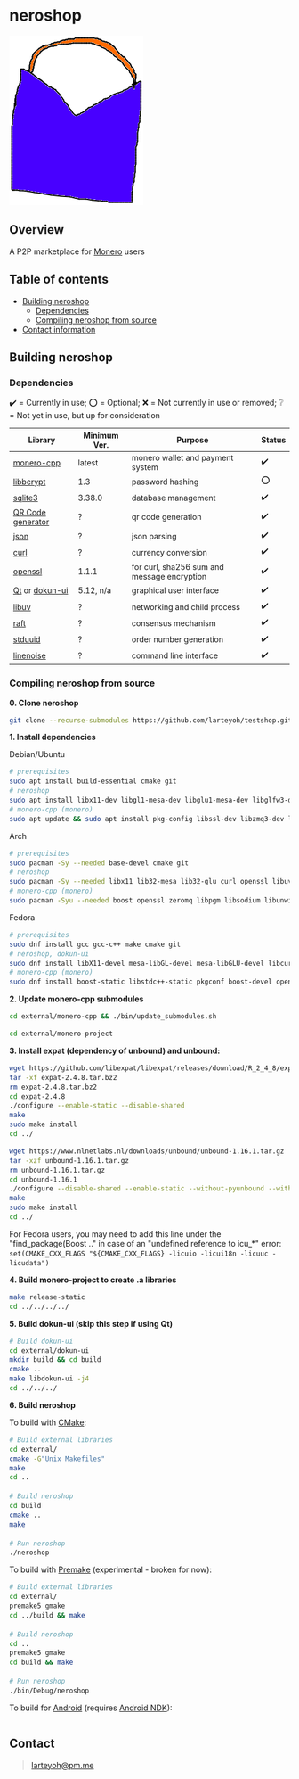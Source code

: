 # neroshop 

[![alt text](res/neroshop-logo.png)](https://github.com/larteyoh/testshop "neroshop logo")

## Overview
A P2P marketplace for [Monero](https://getmonero.org/) users


## Table of contents
<!-- - [The history behind neroshop](#about)-->
<!-- - [Features](#features)--> <!-- - [Documentation](#documentation)-->
- [Building neroshop](#building-neroshop)
  - [Dependencies](#dependencies)
  - [Compiling neroshop from source](#compiling-neroshop-from-source) <!-- - [Contributing](#contributing) --> <!-- - [Bug Bounty Program]-->
- [Contact information](#contact)


<!--## About
This is currently a work in progress. There is nothing to see here :shrug:


## Features
Coming soon

-->
## Building neroshop

### Dependencies
:heavy_check_mark: = Currently in use; :o: = Optional; :x: = Not currently in use or removed; :grey_question: = Not yet in use, but up for consideration

|      Library                                                       | Minimum Ver.       |         Purpose                                                        | Status                              |
|--------------------------------------------------------------------|--------------------|------------------------------------------------------------------------|-------------------------------------|
| [monero-cpp](https://github.com/monero-ecosystem/monero-cpp)       | latest             | monero wallet and payment system                                       | :heavy_check_mark:                  |
| [libbcrypt](https://github.com/rg3/libbcrypt)                      | 1.3                | password hashing                                                       | :o:                                 |
| [sqlite3](https://sqlite.org/)                                     | 3.38.0             | database management                                                    | :heavy_check_mark:                  |
| [QR Code generator](https://github.com/nayuki/QR-Code-generator)   | ?                  | qr code generation                                                     | :heavy_check_mark:                  |
| [json](https://github.com/nlohmann/json/)                          | ?                  | json parsing                                                           | :heavy_check_mark:                  |
| [curl](https://github.com/curl/curl)                               | ?                  | currency conversion                                                    | :heavy_check_mark:                  |
| [openssl](https://github.com/openssl/openssl)                      | 1.1.1              | for curl, sha256 sum and message encryption                            | :heavy_check_mark:                  |
| [Qt](https://www.qt.io/) or [dokun-ui](external/dokun-ui)          | 5.12, n/a          | graphical user interface                                               | :heavy_check_mark:                  |
| [libuv](https://github.com/libuv/libuv)                            | ?                  | networking and child process                                           | :heavy_check_mark:                  |
| [raft](https://github.com/willemt/raft)                            | ?                  | consensus mechanism                                                    | :heavy_check_mark:                  |
| [stduuid](https://github.com/mariusbancila/stduuid)                | ?                  | order number generation                                                | :heavy_check_mark:                  |
| [linenoise](https://github.com/antirez/linenoise)                  | ?                  | command line interface                                                 | :heavy_check_mark:                  |

### Compiling neroshop from source
**0. Clone neroshop**
```bash
git clone --recurse-submodules https://github.com/larteyoh/testshop.git && cd testshop
```


**1. Install dependencies**

Debian/Ubuntu
```bash
# prerequisites
sudo apt install build-essential cmake git
# neroshop
sudo apt install libx11-dev libgl1-mesa-dev libglu1-mesa-dev libglfw3-dev libcurl4-openssl-dev libssl-dev libuv1-dev qtdeclarative5-dev qml-module-qt-labs-platform qml-module-qtquick-controls qml-module-qtquick-controls2
# monero-cpp (monero)
sudo apt update && sudo apt install pkg-config libssl-dev libzmq3-dev libsodium-dev libunwind8-dev liblzma-dev libreadline6-dev libpgm-dev qttools5-dev-tools libhidapi-dev libusb-1.0-0-dev libprotobuf-dev protobuf-compiler libudev-dev libboost-chrono-dev libboost-date-time-dev libboost-filesystem-dev libboost-locale-dev libboost-program-options-dev libboost-regex-dev libboost-serialization-dev libboost-system-dev libboost-thread-dev python3 ccache
```
Arch
```bash
# prerequisites
sudo pacman -Sy --needed base-devel cmake git
# neroshop
sudo pacman -Sy --needed libx11 lib32-mesa lib32-glu curl openssl libuv
# monero-cpp (monero)
sudo pacman -Syu --needed boost openssl zeromq libpgm libsodium libunwind xz readline gtest python3 ccache qt5-tools hidapi libusb protobuf systemd
```
Fedora
```bash
# prerequisites
sudo dnf install gcc gcc-c++ make cmake git
# neroshop, dokun-ui
sudo dnf install libX11-devel mesa-libGL-devel mesa-libGLU-devel libcurl-devel openssl-devel libuv-devel libuv-static
# monero-cpp (monero)
sudo dnf install boost-static libstdc++-static pkgconf boost-devel openssl-devel zeromq-devel openpgm-devel libsodium-devel libunwind-devel xz-devel readline-devel gtest-devel ccache qt5-linguist hidapi-devel libusbx-devel protobuf-devel protobuf-compiler systemd-devel
```


**2. Update monero-cpp submodules**
```bash
cd external/monero-cpp && ./bin/update_submodules.sh
```
```bash
cd external/monero-project
```


**3. Install expat (dependency of unbound) and unbound:**
```bash
wget https://github.com/libexpat/libexpat/releases/download/R_2_4_8/expat-2.4.8.tar.bz2
tar -xf expat-2.4.8.tar.bz2
rm expat-2.4.8.tar.bz2
cd expat-2.4.8
./configure --enable-static --disable-shared
make
sudo make install
cd ../
```

```bash
wget https://www.nlnetlabs.nl/downloads/unbound/unbound-1.16.1.tar.gz
tar -xzf unbound-1.16.1.tar.gz
rm unbound-1.16.1.tar.gz
cd unbound-1.16.1
./configure --disable-shared --enable-static --without-pyunbound --with-libevent=no --without-pythonmodule --disable-flto --with-pthreads --with-libunbound-only --with-pic
make
sudo make install
cd ../
```

For Fedora users, you may need to add this line under the "find_package(Boost .." in case of an "undefined reference to icu_*" error:
`set(CMAKE_CXX_FLAGS "${CMAKE_CXX_FLAGS} -licuio -licui18n -licuuc -licudata")`

<!-- git submodule update --init --force --> <!-- <= call this before building monero -->

**4. Build monero-project to create .a libraries**
```bash
make release-static
cd ../../../../
```


**5. Build dokun-ui (skip this step if using Qt)**
```bash
# Build dokun-ui
cd external/dokun-ui
mkdir build && cd build
cmake ..
make libdokun-ui -j4
cd ../../../
```


**6. Build neroshop**

To build with [CMake](https://cmake.org/):

```bash
# Build external libraries
cd external/
cmake -G"Unix Makefiles"
make
cd ..

# Build neroshop
cd build
cmake ..
make

# Run neroshop
./neroshop
```


To build with [Premake](https://premake.github.io/) (experimental - broken for now):

```bash
# Build external libraries
cd external/
premake5 gmake
cd ../build && make

# Build neroshop
cd ..
premake5 gmake
cd build && make

# Run neroshop
./bin/Debug/neroshop
```


To build for [Android](https://www.android.com/) (requires [Android NDK](https://developer.android.com/ndk)):<!-- and [CMake](https://cmake.org/)):-->
```bash
```


## Contact
> larteyoh@pm.me

[//]: # (./clean.sh)
[//]: # (git checkout -b test)
[//]: # (git add .gitignore .gitmodules cmake/ CMakeLists.txt external/ main.qml premake5.lua README.md res/neroshop-logo.png res/wallets src/ test/)
[//]: # (git commit -m"...")
[//]: # (git push -u origin test)
[//]: # (https://git.slipfox.xyz/larteyoh/testshop/settings => Mirror Settings => Synchronize Now)
